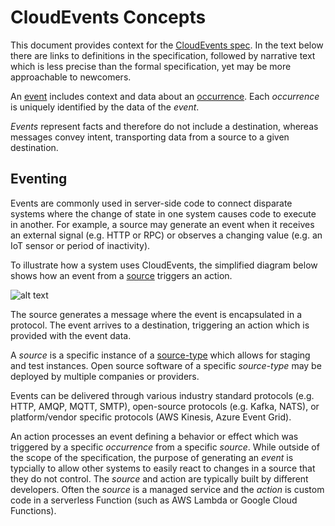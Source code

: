 
# CloudEvents Concepts

This document provides context for the [CloudEvents spec](spec.md). In the
text below there are links to definitions in the specification, followed by
narrative text which is less precise than the formal specification, yet may
be more approachable to newcomers.

An [event](spec.md#event) includes context and data about an [occurrence](spec.md#occurrence).  Each *occurrence* is uniquely identified by the data
of the *event*.

*Events* represent facts and therefore do not include a destination, whereas
messages convey intent, transporting data from a source to a given destination.

## Eventing

Events are commonly used in server-side code to connect disparate systems where
the change of state in one system causes code to execute in another. For
example, a source may generate an event when it receives an external signal
(e.g. HTTP or RPC) or observes a changing value (e.g. an IoT sensor or period of
inactivity).

To illustrate how a system uses CloudEvents, the simplified diagram below shows
how an event from a [source](spec.md#source) triggers an action.

![alt text](img/source-event-action.png "A box representing the source with
arrow pointing to a box representing the action. The arrow is annotated with 'e'
for event and 'protocol'.")

The source generates a message where the event is encapsulated in a protocol.
The event arrives to a destination, triggering an action which is provided with
the event data.

A *source* is a specific instance of a [source-type](spec.md#source-type) which
allows for staging and test instances. Open source software of a specific
*source-type* may be deployed by multiple companies or providers.

Events can be delivered through various industry standard protocols (e.g. HTTP,
AMQP, MQTT, SMTP), open-source protocols (e.g. Kafka, NATS), or platform/vendor
specific protocols (AWS Kinesis, Azure Event Grid).

An action processes an event defining a behavior or effect which was
triggered by a specific *occurrence* from a specific *source*.  While outside
of the scope of the specification, the purpose of generating an *event* is
typcially to allow other systems to easily react to changes in a source that
they do not control. The *source* and action are typically built by different
developers.  Often the *source* is a managed service and the *action* is custom
code in a serverless Function (such as AWS Lambda or Google Cloud Functions).


